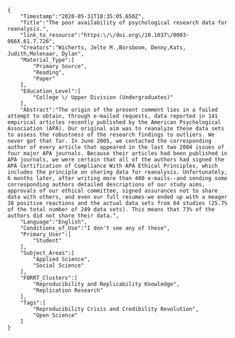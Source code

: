 
    {
        "Timestamp":"2020-05-31T18:35:05.650Z",
        "Title":"The poor availability of psychological research data for reanalysis.",
        "link_to_resource":"https:\/\/doi.org\/10.1037\/0003-066X.61.7.726",
        "Creators":"Wicherts, Jelte M.,Borsboom, Denny,Kats, Judith,Molenaar, Dylan",
        "Material_Type":[
            "Primary Source",
            "Reading",
            "Paper"
        ],
        "Education_Level":[
            "College \/ Upper Division (Undergraduates)"
        ],
        "Abstract":"The origin of the present comment lies in a failed attempt to obtain, through e-mailed requests, data reported in 141 empirical articles recently published by the American Psychological Association (APA). Our original aim was to reanalyze these data sets to assess the robustness of the research findings to outliers. We never got that far. In June 2005, we contacted the corresponding author of every article that appeared in the last two 2004 issues of four major APA journals. Because their articles had been published in APA journals, we were certain that all of the authors had signed the APA Certification of Compliance With APA Ethical Principles, which includes the principle on sharing data for reanalysis. Unfortunately, 6 months later, after writing more than 400 e-mails--and sending some corresponding authors detailed descriptions of our study aims, approvals of our ethical committee, signed assurances not to share data with others, and even our full resumes-we ended up with a meager 38 positive reactions and the actual data sets from 64 studies (25.7% of the total number of 249 data sets). This means that 73% of the authors did not share their data.",
        "Language":"English",
        "Conditions_of_Use":"I don't see any of these",
        "Primary_User":[
            "Student"
        ],
        "Subject_Areas":[
            "Applied Science",
            "Social Science"
        ],
        "FORRT_Clusters":[
            "Reproducibility and Replicability Knowledge",
            "Replication Research"
        ],
        "Tags":[
            "Reproducibility Crisis and Credibility Revolution",
            "Open Science"
        ]
    }
